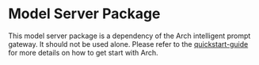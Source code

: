 # Model Server Package #
This model server package is a dependency of the Arch intelligent prompt gateway. It should not be used alone. Please refer to the [quickstart-guide](https://github.com/katanemo/arch?tab=readme-ov-file#quickstart) for more details on how to get start with Arch.
